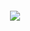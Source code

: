 <div align="center" style="padding: 20px 0px">
  <img src="https://github-readme-streak-stats.herokuapp.com?user=JAKimball&theme=garden&card_width=840&background=447B43&border=355535&currStreakLabel=6AFF00&dates=6AFF00&sideLabels=6AFF00&fire=6AFF00">
</div>

<!--
**JAKimball/JAKimball** is a ✨ _special_ ✨ repository because its `README.md` (this file) appears on your GitHub profile.

Here are some ideas to get you started:

- 🔭 I’m currently working on ...
- 🌱 I’m currently learning ...
- 👯 I’m looking to collaborate on ...
- 🤔 I’m looking for help with ...
- 💬 Ask me about ...
- 📫 How to reach me: ...
- 😄 Pronouns: ...
- ⚡ Fun fact: ...
-->

